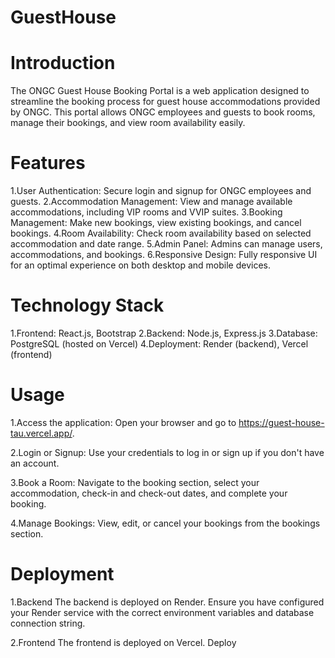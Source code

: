 # GuestHouse
# Introduction
The ONGC Guest House Booking Portal is a web application designed to streamline the booking process for guest house accommodations provided by ONGC. This portal allows ONGC employees and guests to book rooms, manage their bookings, and view room availability easily.
# Features
1.User Authentication: Secure login and signup for ONGC employees and guests.
2.Accommodation Management: View and manage available accommodations, including VIP rooms and VVIP suites.
3.Booking Management: Make new bookings, view existing bookings, and cancel bookings.
4.Room Availability: Check room availability based on selected accommodation and date range.
5.Admin Panel: Admins can manage users, accommodations, and bookings.
6.Responsive Design: Fully responsive UI for an optimal experience on both desktop and mobile devices.
# Technology Stack
1.Frontend: React.js, Bootstrap
2.Backend: Node.js, Express.js
3.Database: PostgreSQL (hosted on Vercel)
4.Deployment: Render (backend), Vercel (frontend)
# Usage
1.Access the application:
Open your browser and go to https://guest-house-tau.vercel.app/.

2.Login or Signup:
Use your credentials to log in or sign up if you don't have an account.

3.Book a Room:
Navigate to the booking section, select your accommodation, check-in and check-out dates, and complete your booking.

4.Manage Bookings:
View, edit, or cancel your bookings from the bookings section.

# Deployment
1.Backend
The backend is deployed on Render. Ensure you have configured your Render service with the correct environment variables and database connection string.

2.Frontend
The frontend is deployed on Vercel. Deploy 
